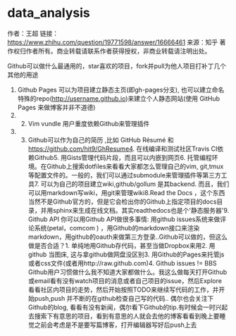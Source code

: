 # data_analysis
作者：王超
链接：https://www.zhihu.com/question/19771598/answer/16666461
来源：知乎
著作权归作者所有。商业转载请联系作者获得授权，非商业转载请注明出处。

Github可以做什么最通用的，star喜欢的项目，fork并pull为他人项目打补丁几个其他的用途
1. Github Pages  可以为项目建立静态主页(即gh-pages分支), 也可以建立命名特殊的repo(http://username.github.io)来建立个人静态网站(使用 GitHub Pages 来做博客并非不道德)
2. 2. Vim vundle 用户重度依赖Github来管理插件
3. 3. Github可以作为自己的简历 ,比如 GitHub Résumé 和 https://github.com/hit9/GhResume4. 在线编译和测试社区Travis CI依赖Github5. 用Gists管理代码片段，而且可以内嵌到网页6. 托管编程环境。在Github上搜索dotfiles来看看大家都怎么管理自己的vim, git,tmux等配置文件的。一般的，我们可以通过submodule来管理插件等第三方工具7. 可以为自己的项目建立wiki,github/gollum 是其backend. 而且，我们可以用markdown写wiki，用git来管理wiki8.Read the Docs ，这个东西当然不是Github官方的，但是它会检出你的Github上指定项目的docs目录，并用sphinx来生成在线文档。其实readthedocs也是个'静态服务器'9. Github API  你可以用Github API做很多事情: 用github issues系统来做评论系统(petal，comcom ) ，用Github的markdown接口来渲染markdown，用github的oauth来做第三方登录..Github可以做的，但这么做是否合适？1. 单纯地用Github存代码，甚至当做Dropbox来用2. 用github 当图床, 这与拿github做网盘没区别3. 用Github的Pages来托管js或者css文件(或者用http://raw.github.com)4. Github issues != BBS Github用户习惯做什么我不知道大家都做什么。我这么做每天打开Github或email看有没有watch项目的消息或者自己项目的issue，然后Explore  看看社区内项目的走势，然后开始按照TODO来继续写代码的工作，并开始push,push 并不断的在github检查自己写的代码..  偶尔也会关注下Github的blog, 看看有没有新闻，偶尔看下Github的tip.有时候会一时兴起去搜索下有意思的项目，看到有意思的人就会去他的博客看看到晚上要睡觉之前会考虑是不是要写篇博客，打开编辑器写好后push上去
